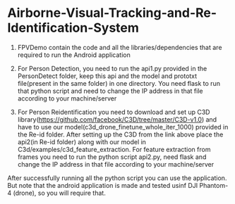 # Airborne-Visual-Tracking-and-Re-Identification-System

1. FPVDemo contain the code and all the libraries/dependencies that are required to run the Android application

2. For Person Detection, you need to run the api1.py provided in the PersonDetect folder, keep this api and the model and prototxt file(present in the same folder) in one directory. You need flask to run that python script and need to change the IP address in that file according to your machine/server

3. For Person Reidentification you need to download and set up C3D library(https://github.com/facebook/C3D/tree/master/C3D-v1.0) and have to use our model(c3d_drone_finetune_whole_iter_1000) provided in the Re-id folder. After setting up the C3D from the link above place the api2(in Re-id folder) along with our model in C3d/examples/c3d_feature_extraction. For feature extraction from frames you need to run the python script api2.py, need flask and change the IP address in that file according to your machine/server

After successfully running all the python script you can use the application. But note that the android application is made and tested usinf DJI Phantom-4 (drone), so you will require that. 
